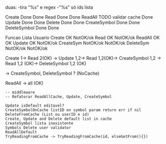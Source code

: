 duas:
-tira "%s" e regex
-"%s" só ids lista

Create       Done                 Done
Read         Done                 Done
ReadAll      TODO validar cache   Done
Update       Done                 Done
Delete       Done                 Done
CreateSymbol Done                 Done
DeleteSymbol Done                 Done

Funcao      Lista     Usuario
Create      OK        NotOK/ok
Read        OK        NotOK/ok
ReadAll     OK        OK
Update      OK        NotOK/ok
CreateSym   NotOK/ok  NotOK/ok
DeleteSym   NotOK/ok  NotOK/ok

Create 1-> Read 2(OK) -> Update 1,2-> Read 1,2(OK)-> CreateSymbol 1,2 -> Read 1,2 (OK)-> DeleteSymbol 1,2 (OK)

 -> CreateSymbol, DeleteSymbol ? (NoCache)

ReadAll -> all (OK)

~~~
-- middleware
-- Refatorar ReadAllCache, Update, CreateSymbol

Update isDefault editavel?
CreateSymbolOnCache listID on symbol param return err if nil
DeleteFromCache (List ou userID e id)
Create, Update and Delete default list in cache
CreateSymbol lista inexistente
Symbols Delete user validator
ReadAllDefault 
TryReadingFromCache -> TryReadingFromCache(id, elseGetFrom(){})